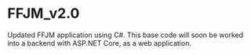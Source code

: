 # FFJM_v2.0
Updated FFJM application using C#.  This base code will soon be worked into a backend with ASP.NET Core, as a web application.
